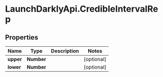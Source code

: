 # LaunchDarklyApi.CredibleIntervalRep

## Properties

Name | Type | Description | Notes
------------ | ------------- | ------------- | -------------
**upper** | **Number** |  | [optional] 
**lower** | **Number** |  | [optional] 


